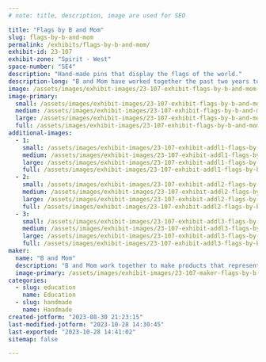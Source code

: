 ```yaml
---
# note: title, description, image are used for SEO

title: "Flags by B and Mom"
slug: flags-by-b-and-mom
permalink: /exhibits/flags-by-b-and-mom/
exhibit-id: 23-107
exhibit-zone: "Spirit - West"
space-number: "SE4"
description: "Hand-made pins that display the flags of the world."
description-long: "B and Mom have worked together the past two years to create products that represent all the people of the world. We used to make ornaments, but not everyone celebrates holidays with ornaments. So this year, we will be making pins of all the flags of the world. We're excited to be back for a third year at Maker Faire Orlando and can't wait to converse with everyone that stops by our booth!"
image: /assets/images/exhibit-images/23-107-exhibit-flags-by-b-and-mom-exhibit-large.jpg
image-primary: 
  small: /assets/images/exhibit-images/23-107-exhibit-flags-by-b-and-mom-exhibit-small.jpg
  medium: /assets/images/exhibit-images/23-107-exhibit-flags-by-b-and-mom-exhibit-medium.jpg
  large: /assets/images/exhibit-images/23-107-exhibit-flags-by-b-and-mom-exhibit-large.jpg
  full: /assets/images/exhibit-images/23-107-exhibit-flags-by-b-and-mom-exhibit-full.jpg
additional-images: 
  - 1:
    small: /assets/images/exhibit-images/23-107-exhibit-addl1-flags-by-b-and-mom-award-small.jpg
    medium: /assets/images/exhibit-images/23-107-exhibit-addl1-flags-by-b-and-mom-award-medium.jpg
    large: /assets/images/exhibit-images/23-107-exhibit-addl1-flags-by-b-and-mom-award-large.jpg
    full: /assets/images/exhibit-images/23-107-exhibit-addl1-flags-by-b-and-mom-award-full.jpg
  - 2:
    small: /assets/images/exhibit-images/23-107-exhibit-addl2-flags-by-b-and-mom-b-and-mom-small.jpg
    medium: /assets/images/exhibit-images/23-107-exhibit-addl2-flags-by-b-and-mom-b-and-mom-medium.jpg
    large: /assets/images/exhibit-images/23-107-exhibit-addl2-flags-by-b-and-mom-b-and-mom-large.jpg
    full: /assets/images/exhibit-images/23-107-exhibit-addl2-flags-by-b-and-mom-b-and-mom-full.jpg
  - 3:
    small: /assets/images/exhibit-images/23-107-exhibit-addl3-flags-by-b-and-mom-ornament-small.jpg
    medium: /assets/images/exhibit-images/23-107-exhibit-addl3-flags-by-b-and-mom-ornament-medium.jpg
    large: /assets/images/exhibit-images/23-107-exhibit-addl3-flags-by-b-and-mom-ornament-large.jpg
    full: /assets/images/exhibit-images/23-107-exhibit-addl3-flags-by-b-and-mom-ornament-full.jpg
maker: 
  name: "B and Mom"
  description: "B and Mom work together to make products that represent all the people of the world."
  image-primary: /assets/images/exhibit-images/23-107-maker-flags-by-b-and-mom-maker-group-medium.jpg
categories: 
  - slug: education
    name: Education
  - slug: handmade
    name: Handmade
created-jotform: "2023-08-30 21:23:15"
last-modified-jotform: "2023-10-28 14:30:45"
last-exported: "2023-10-28 14:41:02"
sitemap: false

---
```

